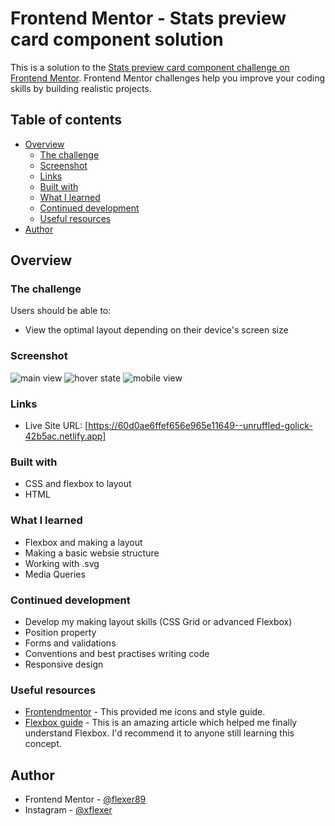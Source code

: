 # Frontend Mentor - Stats preview card component solution

This is a solution to the [Stats preview card component challenge on Frontend Mentor](https://www.frontendmentor.io/challenges/stats-preview-card-component-8JqbgoU62). 
Frontend Mentor challenges help you improve your coding skills by building realistic projects. 

## Table of contents

- [Overview](#overview)
  - [The challenge](#the-challenge)
  - [Screenshot](#screenshot)
  - [Links](#links)
  - [Built with](#built-with)
  - [What I learned](#what-i-learned)
  - [Continued development](#continued-development)
  - [Useful resources](#useful-resources)
- [Author](#author)


## Overview

### The challenge

Users should be able to:

- View the optimal layout depending on their device's screen size

### Screenshot

![main view](https://i.imgur.com/P22phK7.png)
![hover state](https://i.imgur.com/LEuNOjZ.png)
![mobile view](https://i.imgur.com/LWrU3xv.png)

### Links

- Live Site URL: [https://60d0ae6ffef656e965e11649--unruffled-golick-42b5ac.netlify.app]

### Built with

- CSS and flexbox to layout
- HTML

### What I learned

- Flexbox and making a layout
- Making a basic websie structure
- Working with .svg
- Media Queries

### Continued development

- Develop my making layout skills (CSS Grid or advanced Flexbox)
- Position property
- Forms and validations
- Conventions and best practises writing code
- Responsive design

### Useful resources

- [Frontendmentor](https://www.frontendmentor.io/solutions) - This provided me icons and style guide.
- [Flexbox guide](https://css-tricks.com/snippets/css/a-guide-to-flexbox/) - This is an amazing article which helped me finally understand Flexbox. I'd recommend it to anyone still learning this concept.

## Author

- Frontend Mentor - [@flexer89](https://www.frontendmentor.io/profile/yourusername)
- Instagram - [@xflexer](https://www.instagram.com/xflexer/)
